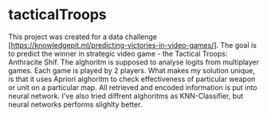 # tacticalTroops

This project was created for a data challenge [https://knowledgepit.ml/predicting-victories-in-video-games/]. The goal is to predict the winner in strategic video game - the Tactical Troops: Anthracite Shif. The alghoritm is supposed to analyse logits from multiplayer games. Each game is played by 2 players.
What makes my solution unique, is that it uses Apriori alghoritm to check effectiveness of particular weapon or unit on a particular map. All retrieved and encoded information is put into neural network. I've also tried diffrent alghoritms as KNN-Classifier, but neural networks performs slighlty better.
